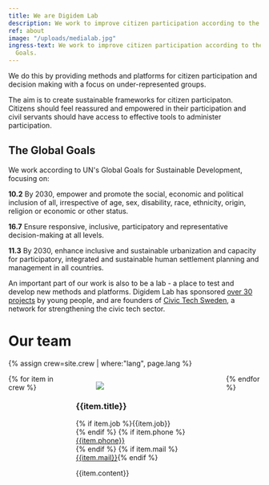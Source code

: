 ```yaml
---
title: We are Digidem Lab
description: We work to improve citizen participation according to the UN Global Goals.
ref: about
image: "/uploads/medialab.jpg"
ingress-text: We work to improve citizen participation according to the UN Global
  Goals.
---
```


We do this by providing methods and platforms for citizen participation and decision making with a focus on under-represented groups.

The aim is to create sustainable frameworks for citizen participaton. Citizens should feel reassured and empowered in their participation and civil servants should have access to effective tools to administer participation.

<div class="box">
  <h2>The Global Goals</h2>
  <p class="is-medium">We work according to UN's Global Goals for Sustainable Development, focusing on:</p>
  <p><strong>10.2</strong> By 2030, empower and promote the social, economic and political inclusion of all, irrespective of age, sex, disability, race, ethnicity, origin, religion or economic or other status.</p>
  <p><strong>16.7</strong> Ensure responsive, inclusive, participatory and representative decision-making at all levels.</p>
  <p><strong>11.3</strong> By 2030, enhance inclusive and sustainable urbanization and capacity for participatory, integrated and sustainable human settlement planning and management in all countries.</p>
</div>

An important part of our work is also to be a lab - a place to test and develop new methods and platforms. Digidem Lab has sponsored [over 30 projects](/lab/en/) by young people, and are founders of  [Civic Tech Sweden](http://civictech.se/en), a network for strengthening the civic tech sector.

# Our team

{% assign crew=site.crew | where:"lang", page.lang %}

<div class="columns">
  <div class="column is-offset-1-widescreen is-10-widescreen">
    <div class="columns is-desktop is-multiline">
      {% for item in crew %}
        <div class="column is-half-desktop teaser-crew">
          <figure class="image is-4by3">
            <img src="{{site.baseurl}}{{item.image}}">
          </figure>
          <h3 class="title is-6">{{item.title}}</h3>
          <p>
            {% if item.job %}{{item.job}}<br>{% endif %}
            {% if item.phone %}<a href="tel:{{item.phone}}" class="text-white">{{item.phone}}</a><br>{% endif %}
            {% if item.mail %}<a href="mailto:{{item.mail}}" class="text-white">{{item.mail}}</a>{% endif %}
          </p>
          {{item.content}}
        </div>
      {% endfor %}
    </div>
  </div>
</div>

